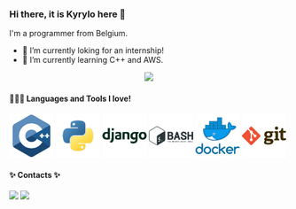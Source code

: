 ### Hi there, it is Kyrylo here 👋

I'm a programmer from Belgium.

- 🔭 I’m currently loking for an internship! 
- 🌱 I’m currently learning C++ and AWS.

<code><p align="center"><img height="200" src="https://user-images.githubusercontent.com/64800542/152231979-e6738985-93d7-440d-a0bb-dc185cec1ff4.gif"></p></code>

 

 
#### 👨🏻‍💻 Languages and Tools I love!<br />
  <code><img height="80" src="https://raw.githubusercontent.com/github/explore/80688e429a7d4ef2fca1e82350fe8e3517d3494d/topics/cpp/cpp.png"></code>
  <code><img height="80" src="https://raw.githubusercontent.com/github/explore/80688e429a7d4ef2fca1e82350fe8e3517d3494d/topics/python/python.png"></code>
  <code><img height="80" src="https://raw.githubusercontent.com/github/explore/80688e429a7d4ef2fca1e82350fe8e3517d3494d/topics/django/django.png"></code>
  <code><img height="80" src="https://raw.githubusercontent.com/github/explore/80688e429a7d4ef2fca1e82350fe8e3517d3494d/topics/bash/bash.png"></code>
  <code><img height="80" src="https://raw.githubusercontent.com/github/explore/80688e429a7d4ef2fca1e82350fe8e3517d3494d/topics/docker/docker.png"></code>
  <code><img height="80" src="https://raw.githubusercontent.com/github/explore/80688e429a7d4ef2fca1e82350fe8e3517d3494d/topics/git/git.png"></code>
 

#### ✨ Contacts ✨ <br />

<code><img height="40" href="https://www.linkedin.com/in/kyrylo-kalinichenko/" src="https://img.shields.io/badge/linkedin-%230077B5.svg?style=for-the-badge&logo=linkedin&logoColor=white"></code>
<code><img height="40" src="https://img.shields.io/badge/Gmail-D14836?style=for-the-badge&logo=gmail&logoColor=white"></code>

<!--
**KyryloKalinichenko/KyryloKalinichenko** is a ✨ _special_ ✨ repository because its `README.md` (this file) appears on your GitHub profile.

Here are some ideas to get you started:


- 🤔 I’m looking for help with ...
- 💬 Ask me about ...
- 📫 How to reach me: ...
- 😄 Pronouns: ...
- ⚡ Fun fact: ...
-->
